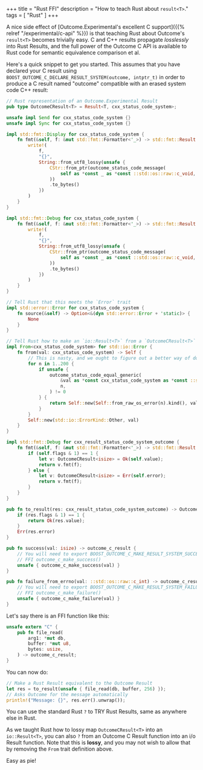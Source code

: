 +++
title = "Rust FFI"
description = "How to teach Rust about `result<T>`."
tags = [ "Rust" ]
+++

A nice side effect of [Outcome.Experimental's excellent C support]({{% relref "/experimental/c-api" %}})
is that teaching Rust about Outcome's `result<T>` becomes trivially
easy. C and C++ results propagate _losslessly_ into Rust Results, and the
full power of the Outcome C API is available to Rust code for semantic
equivalence comparison et al.

Here's a quick snippet to get you started. This assumes that you have declared
your C result using `BOOST_OUTCOME_C_DECLARE_RESULT_SYSTEM(outcome, intptr_t)` in order
to produce a C result named "outcome" compatible with an erased system code C++ result:

```rust
// Rust representation of an Outcome.Experimental Result
pub type OutcomeCResult<T> = Result<T, cxx_status_code_system>;

unsafe impl Send for cxx_status_code_system {}
unsafe impl Sync for cxx_status_code_system {}

impl std::fmt::Display for cxx_status_code_system {
    fn fmt(&self, f: &mut std::fmt::Formatter<'_>) -> std::fmt::Result {
        write!(
            f,
            "{}",
            String::from_utf8_lossy(unsafe {
                CStr::from_ptr(outcome_status_code_message(
                    self as *const _ as *const ::std::os::raw::c_void,
                ))
                .to_bytes()
            })
        )
    }
}

impl std::fmt::Debug for cxx_status_code_system {
    fn fmt(&self, f: &mut std::fmt::Formatter<'_>) -> std::fmt::Result {
        write!(
            f,
            "{}",
            String::from_utf8_lossy(unsafe {
                CStr::from_ptr(outcome_status_code_message(
                    self as *const _ as *const ::std::os::raw::c_void,
                ))
                .to_bytes()
            })
        )
    }
}

// Tell Rust that this meets the `Error` trait
impl std::error::Error for cxx_status_code_system {
    fn source(&self) -> Option<&(dyn std::error::Error + 'static)> {
        None
    }
}

// Tell Rust how to make an `io::Result<T>` from a `OutcomeCResult<T>`
impl From<cxx_status_code_system> for std::io::Error {
    fn from(val: cxx_status_code_system) -> Self {
        // This is nasty, and we ought to figure out a better way of doing this
        for n in 1..200 {
            if unsafe {
                outcome_status_code_equal_generic(
                    &val as *const cxx_status_code_system as *const ::std::os::raw::c_void,
                    n,
                ) != 0
            } {
                return Self::new(Self::from_raw_os_error(n).kind(), val);
            }
        }
        Self::new(std::io::ErrorKind::Other, val)
    }
}

impl std::fmt::Debug for cxx_result_status_code_system_outcome {
    fn fmt(&self, f: &mut std::fmt::Formatter<'_>) -> std::fmt::Result {
        if (self.flags & 1) == 1 {
            let v: OutcomeCResult<isize> = Ok(self.value);
            return v.fmt(f);
        } else {
            let v: OutcomeCResult<isize> = Err(self.error);
            return v.fmt(f);
        }
    }
}

pub fn to_result(res: cxx_result_status_code_system_outcome) -> OutcomeCResult<isize> {
    if (res.flags & 1) == 1 {
        return Ok(res.value);
    }
    Err(res.error)
}

pub fn success(val: isize) -> outcome_c_result {
    // You will need to export BOOST_OUTCOME_C_MAKE_RESULT_SYSTEM_SUCCESS(outcome, v) as
    // FFI outcome_c_make_success()
    unsafe { outcome_c_make_success(val) }
}

pub fn failure_from_errno(val: ::std::os::raw::c_int) -> outcome_c_result {
    // You will need to export BOOST_OUTCOME_C_MAKE_RESULT_SYSTEM_FAILURE_SYSTEM(outcome, v) as
    // FFI outcome_c_make_failure()
    unsafe { outcome_c_make_failure(val) }
}
```

Let's say there is an FFI function like this:

```rust
unsafe extern "C" {
    pub fn file_read(
        arg1: *mut db,
        buffer: *mut u8,
        bytes: usize,
    ) -> outcome_c_result;
}
```

You can now do:

```rust
// Make a Rust Result equivalent to the Outcome Result
let res = to_result(unsafe { file_read(db, buffer, 256) });
// Asks Outcome for the message automatically
println!("Message: {}", res.err().unwrap());
```

You can use the standard Rust `?` to TRY Rust Results, same as anywhere else in Rust.

As we taught Rust how to lossy map `OutcomeCResult<T>` into an `io::Result<T>`, you
can also `?` from an Outcome C Result function into an i/o Result function. Note that
this is **lossy**, and you may not wish to allow that by removing the `From` trait
definition above.

Easy as pie!
